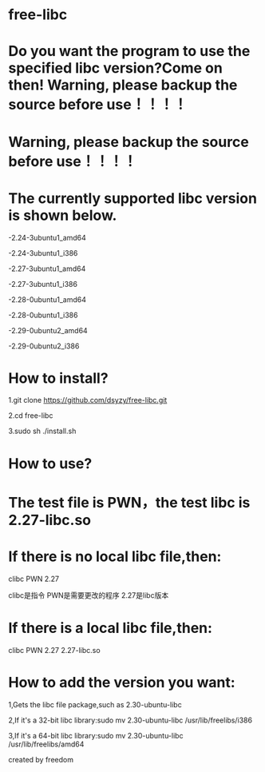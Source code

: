 # free-libc
Do you want the program to use the specified libc version?Come on then!
Warning, please backup the source before use！！！！
=================================
Warning, please backup the source before use！！！！
=================================
The currently supported libc version is shown below.
=================================
-2.24-3ubuntu1_amd64

-2.24-3ubuntu1_i386

-2.27-3ubuntu1_amd64

-2.27-3ubuntu1_i386

-2.28-0ubuntu1_amd64

-2.28-0ubuntu1_i386

-2.29-0ubuntu2_amd64

-2.29-0ubuntu2_i386

How to install?
=================================
1.git clone https://github.com/dsyzy/free-libc.git

2.cd free-libc

3.sudo sh ./install.sh



How to use?
=================================
The test file is PWN，the test libc is 2.27-libc.so
=================================
If there is no local libc file,then:
=================================
clibc PWN 2.27

clibc是指令 PWN是需要更改的程序 2.27是libc版本

If there is a local libc file,then:
=================================
clibc PWN 2.27 2.27-libc.so


How to add the version you want:
=================================
1,Gets the libc file package,such as 2.30-ubuntu-libc

2,If it's a 32-bit libc library:sudo mv 2.30-ubuntu-libc /usr/lib/freelibs/i386

3,If it's a 64-bit libc library:sudo mv 2.30-ubuntu-libc /usr/lib/freelibs/amd64


created by freedom
